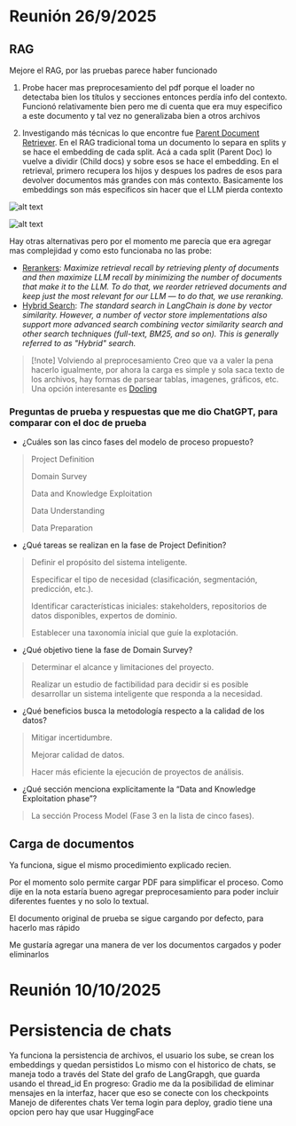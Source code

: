 # Reunión 26/9/2025

## RAG
Mejore el RAG, por las pruebas parece haber funcionado

1. Probe hacer mas preprocesamiento del pdf porque el loader no detectaba bien los títulos y secciones entonces perdía info del contexto. Funcionó relativamente bien pero me di cuenta que era muy especifico a este documento y tal vez no generalizaba bien a otros archivos


2. Investigando más técnicas lo que encontre fue [Parent Document Retriever](https://python.langchain.com/docs/how_to/parent_document_retriever/). En el RAG tradicional toma un documento lo separa en splits y se hace el embedding de cada split. Acá a cada split (Parent Doc) lo vuelve a dividir (Child docs) y sobre esos se hace el embedding. En el retrieval, primero recupera los hijos y despues los padres de esos para devolver documentos más grandes con más contexto.
Basicamente los embeddings son más especificos sin hacer que el LLM pierda contexto
 
![alt text](images/image.png)

![alt text](images/image3.png)

Hay otras alternativas pero por el momento me parecía que era agregar mas complejidad y como esto funcionaba no las probe: 
 - [Rerankers](https://www.pinecone.io/learn/series/rag/rerankers/): *Maximize retrieval recall by retrieving plenty of documents and then maximize LLM recall by minimizing the number of documents that make it to the LLM. To do that, we reorder retrieved documents and keep just the most relevant for our LLM — to do that, we use reranking.*
 - [Hybrid Search](https://python.langchain.com/docs/how_to/hybrid/): *The standard search in LangChain is done by vector similarity. However, a number of vector store implementations also support more advanced search combining vector similarity search and other search techniques (full-text, BM25, and so on). This is generally referred to as "Hybrid" search.*
  
 >[!note] Volviendo al preprocesamiento
Creo que va a valer la pena hacerlo igualmente, por ahora la carga es simple y sola saca texto de los archivos, hay formas de parsear tablas, imagenes, gráficos, etc. Una opción interesante es [Docling](https://python.langchain.com/docs/integrations/document_loaders/docling/)

### Preguntas de prueba y respuestas que me dio ChatGPT, para comparar con el doc de prueba

- ¿Cuáles son las cinco fases del modelo de proceso propuesto?
> Project Definition
> 
> Domain Survey
> 
> Data and Knowledge Exploitation
> 
> Data Understanding
> 
> Data Preparation


- ¿Qué tareas se realizan en la fase de Project Definition?

> Definir el propósito del sistema inteligente.
>
>Especificar el tipo de necesidad (clasificación, segmentación, predicción, etc.).
>
>Identificar características iniciales: stakeholders, repositorios de datos disponibles, expertos de dominio.
>
>Establecer una taxonomía inicial que guíe la explotación.

- ¿Qué objetivo tiene la fase de Domain Survey?

>Determinar el alcance y limitaciones del proyecto.
>
>Realizar un estudio de factibilidad para decidir si es posible desarrollar un sistema inteligente que responda a la necesidad.


- ¿Qué beneficios busca la metodología respecto a la calidad de los datos?

>Mitigar incertidumbre.
>
>Mejorar calidad de datos.
>
>Hacer más eficiente la ejecución de proyectos de análisis.


- ¿Qué sección menciona explícitamente la “Data and Knowledge Exploitation phase”?

> La sección Process Model (Fase 3 en la lista de cinco fases).

## Carga de documentos

Ya funciona, sigue el mismo procedimiento explicado recien. 

Por el momento solo permite cargar PDF para simplificar el proceso. Como dije en la nota estaría bueno agregar preprocesamiento para poder incluir diferentes fuentes y no solo lo textual. 

El documento original de prueba se sigue cargando por defecto, para hacerlo mas rápido

Me gustaría agregar una manera de ver los documentos cargados y poder eliminarlos 

# Reunión 10/10/2025 

# Persistencia de chats

Ya funciona la persistencia de archivos, el usuario los sube, se crean los embeddings y quedan persistidos
Lo mismo con el historico de chats, se maneja todo a través del State del grafo de LangGrapgh, que guarda usando el thread_id
En progreso: Gradio me da la posibilidad de eliminar mensajes en la interfaz, hacer que eso se conecte con los checkpoints
Manejo de diferentes chats
Ver tema login para deploy, gradio tiene una opcion pero hay que usar HuggingFace